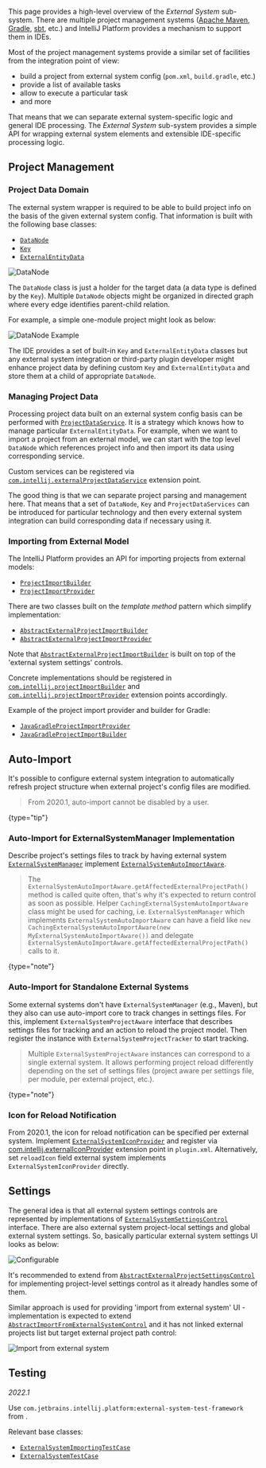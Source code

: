 [//]: # (title: External System Integration)

<!-- Copyright 2000-2022 JetBrains s.r.o. and other contributors. Use of this source code is governed by the Apache 2.0 license that can be found in the LICENSE file. -->

This page provides a high-level overview of the *External System* sub-system.
There are multiple project management systems ([Apache Maven](https://maven.apache.org/), [Gradle](https://www.gradle.org/), [sbt](https://www.scala-sbt.org/), etc.) and IntelliJ Platform provides a mechanism to support them in IDEs.

Most of the project management systems provide a similar set of facilities from the integration point of view:
* build a project from external system config (`pom.xml`, `build.gradle`, etc.)
* provide a list of available tasks
* allow to execute a particular task
* and more

That means that we can separate external system-specific logic and general IDE processing. The *External System* sub-system provides a simple API for wrapping external system elements and extensible IDE-specific processing logic.

## Project Management

### Project Data Domain

The external system wrapper is required to be able to build project info on the basis of the given external system config.
That information is built with the following base classes:
* [`DataNode`](upsource:///platform/external-system-api/src/com/intellij/openapi/externalSystem/model/DataNode.java)
* [`Key`](upsource:///platform/external-system-api/src/com/intellij/openapi/externalSystem/model/Key.java)
* [`ExternalEntityData`](upsource:///platform/external-system-api/src/com/intellij/openapi/externalSystem/model/project/ExternalEntityData.java)

![DataNode](data-node.png)

The `DataNode` class is just a holder for the target data (a data type is defined by the `Key`).
Multiple `DataNode` objects might be organized in directed graph where every edge identifies parent-child relation.

For example, a simple one-module project might look as below:

![DataNode Example](data-node-example.png)

The IDE provides a set of built-in `Key` and `ExternalEntityData` classes but any external system integration or third-party plugin developer might enhance project data by defining custom `Key` and `ExternalEntityData` and store them at a child of appropriate `DataNode`.

### Managing Project Data

Processing project data built on an external system config basis can be performed with [`ProjectDataService`](upsource:///platform/external-system-api/src/com/intellij/openapi/externalSystem/service/project/manage/ProjectDataService.java).
It is a strategy which knows how to manage particular `ExternalEntityData`.
For example, when we want to import a project from an external model, we can start with the top level `DataNode` which references project info and then import its data using corresponding service.

Custom services can be registered via [`com.intellij.externalProjectDataService`](https://jb.gg/ipe?extensions=com.intellij.externalProjectDataService) extension point.

The good thing is that we can separate project parsing and management here.
That means that a set of `DataNode`, `Key` and `ProjectDataServices` can be introduced for particular technology and then every external system integration can build corresponding data if necessary using it.

### Importing from External Model

The IntelliJ Platform provides an API for importing projects from external models:
* [`ProjectImportBuilder`](upsource:///java/idea-ui/src/com/intellij/projectImport/ProjectImportBuilder.java)
* [`ProjectImportProvider`](upsource:///java/idea-ui/src/com/intellij/projectImport/ProjectImportProvider.java)

There are two classes built on the *template method* pattern which simplify implementation:
* [`AbstractExternalProjectImportBuilder`](upsource:///java/idea-ui/src/com/intellij/openapi/externalSystem/service/project/wizard/AbstractExternalProjectImportBuilder.java)
* [`AbstractExternalProjectImportProvider`](upsource:///java/idea-ui/src/com/intellij/openapi/externalSystem/service/project/wizard/AbstractExternalProjectImportProvider.java)

Note that [`AbstractExternalProjectImportBuilder`](upsource:///java/idea-ui/src/com/intellij/openapi/externalSystem/service/project/wizard/AbstractExternalProjectImportBuilder.java) is built on top of the 'external system settings' controls.

Concrete implementations should be registered in [`com.intellij.projectImportBuilder`](https://jb.gg/ipe?extensions=com.intellij.projectImportBuilder) and [`com.intellij.projectImportProvider`](https://jb.gg/ipe?extensions=com.intellij.projectImportProvider) extension points accordingly.

Example of the project import provider and builder for Gradle:

* [`JavaGradleProjectImportProvider`](upsource:///plugins/gradle/java/src/service/project/wizard/JavaGradleProjectImportProvider.kt)
* [`JavaGradleProjectImportBuilder`](upsource:///plugins/gradle/java/src/service/project/wizard/JavaGradleProjectImportBuilder.kt)

## Auto-Import

It's possible to configure external system integration to automatically refresh project structure when external project's config files are modified.

 > From 2020.1, auto-import cannot be disabled by a user.
 >
 {type="tip"}

### Auto-Import for ExternalSystemManager Implementation

Describe project's settings files to track by having external system [`ExternalSystemManager`](upsource:///platform/external-system-api/src/com/intellij/openapi/externalSystem/ExternalSystemManager.java) implement [`ExternalSystemAutoImportAware`](upsource:///platform/external-system-api/src/com/intellij/openapi/externalSystem/ExternalSystemAutoImportAware.java).

> The `ExternalSystemAutoImportAware.getAffectedExternalProjectPath()` method is called quite often, that's why it's expected to return control as soon as possible.
> Helper `CachingExternalSystemAutoImportAware` class might be used for caching, i.e. `ExternalSystemManager` which implements `ExternalSystemAutoImportAware` can have a field like `new CachingExternalSystemAutoImportAware(new MyExternalSystemAutoImportAware())` and delegate `ExternalSystemAutoImportAware.getAffectedExternalProjectPath()` calls to it.
>
 {type="note"}

### Auto-Import for Standalone External Systems

Some external systems don't have `ExternalSystemManager` (e.g., Maven), but they also can use auto-import core to track changes in settings files.
For this, implement `ExternalSystemProjectAware` interface that describes settings files for tracking and an action to reload the project model.
Then register the instance with `ExternalSystemProjectTracker` to start tracking.

> Multiple `ExternalSystemProjectAware` instances can correspond to a single external system.
> It allows performing project reload differently depending on the set of settings files (project aware per settings file, per module, per external project, etc.).
 >
 {type="note"}

### Icon for Reload Notification

From 2020.1, the icon for reload notification can be specified per external system.
Implement [`ExternalSystemIconProvider`](upsource:///platform/external-system-api/src/com/intellij/openapi/externalSystem/ui/ExternalSystemIconProvider.kt) and register via [com.intellij.externalIconProvider](https://jb.gg/ipe?extensions=com.intellij.externalIconProvider) extension point in `plugin.xml`.
Alternatively, set `reloadIcon` field external system implements `ExternalSystemIconProvider` directly.

## Settings

The general idea is that all external system settings controls are represented by implementations of [`ExternalSystemSettingsControl`](upsource:///platform/external-system-impl/src/com/intellij/openapi/externalSystem/util/ExternalSystemSettingsControl.java) interface.
There are also external system project-local settings and global external system settings.
So, basically particular external system settings UI looks as below:

![Configurable](configurable.png)

It's recommended to extend from [`AbstractExternalProjectSettingsControl`](upsource:///platform/external-system-impl/src/com/intellij/openapi/externalSystem/service/settings/AbstractExternalProjectSettingsControl.java) for implementing project-level settings control as it already handles some of them.

Similar approach is used for providing 'import from external system' UI - implementation is expected to extend [`AbstractImportFromExternalSystemControl`](upsource:///java/idea-ui/src/com/intellij/openapi/externalSystem/service/settings/AbstractImportFromExternalSystemControl.java) and it has not linked external projects list but target external project path control:

![Import from external system](import.png)

## Testing

_2022.1_

Use `com.jetbrains.intellij.platform:external-system-test-framework` from [](intellij_artifacts.md).

Relevant base classes:

- [`ExternalSystemImportingTestCase`](upsource:///platform/external-system-impl/testSrc/com/intellij/openapi/externalSystem/test/ExternalSystemImportingTestCase.java)
- [`ExternalSystemTestCase`](upsource:///platform/external-system-impl/testSrc/com/intellij/openapi/externalSystem/test/ExternalSystemTestCase.java)
